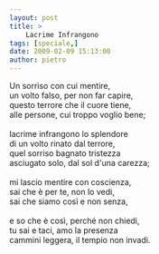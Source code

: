 ```yaml
---
layout: post
title: >
    Lacrime Infrangono
tags: [speciale,]
date: 2009-02-09 15:13:00
author: pietro
---
```

Un sorriso con cui mentire,<br/>un volto falso, per non far capire,<br/>questo terrore che il cuore tiene,<br/>alle persone, cui troppo voglio bene;<br/><br/>lacrime infrangono lo splendore<br/>di un volto rinato dal terrore,<br/>quel sorriso bagnato tristezza<br/>asciugato solo, dal sol d'una carezza;<br/><br/>mi lascio mentire con coscienza,<br/>sai che è per te, non lo vedi,<br/>sai che siamo così e non senza,<br/><br/>e so che è così, perché non chiedi,<br/>tu sai e taci, amo la presenza<br/>cammini leggera, il tempio non invadi.
